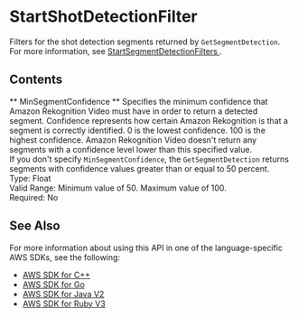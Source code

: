 # StartShotDetectionFilter<a name="API_StartShotDetectionFilter"></a>

Filters for the shot detection segments returned by `GetSegmentDetection`\. For more information, see [ StartSegmentDetectionFilters ](API_StartSegmentDetectionFilters.md)\.

## Contents<a name="API_StartShotDetectionFilter_Contents"></a>

 ** MinSegmentConfidence **   <a name="rekognition-Type-StartShotDetectionFilter-MinSegmentConfidence"></a>
Specifies the minimum confidence that Amazon Rekognition Video must have in order to return a detected segment\. Confidence represents how certain Amazon Rekognition is that a segment is correctly identified\. 0 is the lowest confidence\. 100 is the highest confidence\. Amazon Rekognition Video doesn't return any segments with a confidence level lower than this specified value\.  
If you don't specify `MinSegmentConfidence`, the `GetSegmentDetection` returns segments with confidence values greater than or equal to 50 percent\.  
Type: Float  
Valid Range: Minimum value of 50\. Maximum value of 100\.  
Required: No

## See Also<a name="API_StartShotDetectionFilter_SeeAlso"></a>

For more information about using this API in one of the language\-specific AWS SDKs, see the following:
+  [ AWS SDK for C\+\+](https://docs.aws.amazon.com/goto/SdkForCpp/rekognition-2016-06-27/StartShotDetectionFilter) 
+  [ AWS SDK for Go](https://docs.aws.amazon.com/goto/SdkForGoV1/rekognition-2016-06-27/StartShotDetectionFilter) 
+  [ AWS SDK for Java V2](https://docs.aws.amazon.com/goto/SdkForJavaV2/rekognition-2016-06-27/StartShotDetectionFilter) 
+  [ AWS SDK for Ruby V3](https://docs.aws.amazon.com/goto/SdkForRubyV3/rekognition-2016-06-27/StartShotDetectionFilter) 